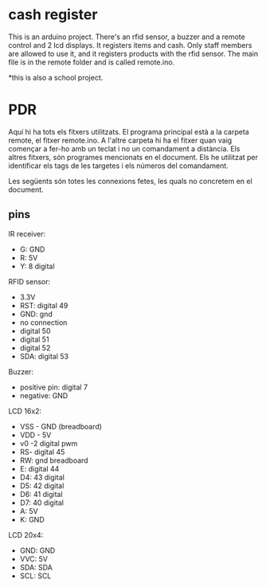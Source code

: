 # cash register

This is an arduino project. There's an rfid sensor, a buzzer and a remote control and 2 lcd displays. 
It registers items and cash. Only staff members are allowed to use it, and it registers products with the rfid sensor.
The main file is in the remote folder and is called remote.ino.

*this is also a school project.

# PDR
Aquí hi ha tots els fitxers utilitzats. El programa principal està a la carpeta remote, el fitxer remote.ino. A l'altre carpeta hi ha el fitxer quan vaig començar a fer-ho amb un teclat i no un comandament a distància. Els altres fitxers, són programes mencionats en el document. Els he utilitzat per identificar els tags de les targetes i els números del comandament.

Les següents són totes les connexions fetes, les quals no concretem en el document. 

## pins

IR receiver:
- G: GND
- R: 5V
- Y: 8 digital


RFID sensor:
- 3.3V
- RST: digital 49
- GND: gnd
- no connection
- digital 50
- digital 51
- digital 52
- SDA: digital 53


Buzzer:
- positive pin: digital 7
- negative: GND


LCD 16x2:
- VSS - GND (breadboard)
- VDD - 5V
- v0 -2 digital pwm
- RS- digital 45
- RW: gnd breadboard
- E: digital 44
- D4: 43 digital
- D5: 42 digital
- D6: 41 digital
- D7: 40 digital
- A: 5V
- K: GND


LCD 20x4:
- GND: GND
- VVC: 5V
- SDA: SDA
- SCL: SCL 

